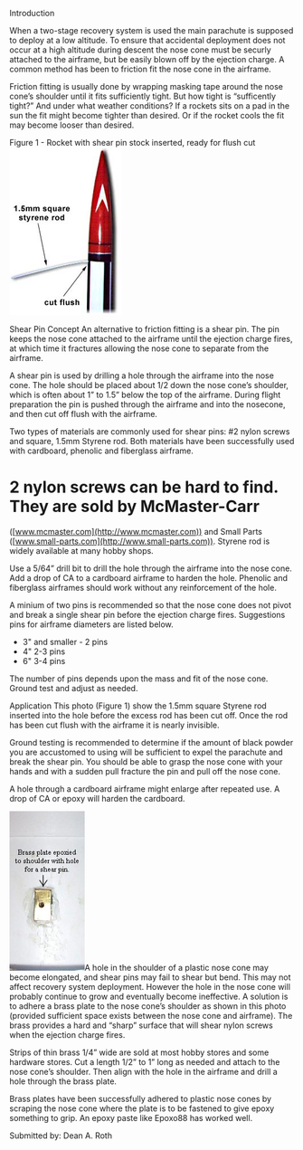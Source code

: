 Introduction

When a two-stage recovery system is used the main parachute is supposed to deploy at a low altitude. To ensure that accidental deployment does not occur at a high altitude during descent the nose cone must be securly attached to the airframe, but be easily blown off by the ejection charge. A common method has been to friction fit the nose cone in the airframe.

Friction fitting is usually done by wrapping masking tape around the nose cone’s shoulder until it fits sufficiently tight. But how tight is “sufficently tight?” And under what weather conditions? If a rockets sits on a pad in the sun the fit might become tighter than desired. Or if the rocket cools the fit may become looser than desired.

Figure 1 - Rocket with shear pin stock inserted, ready for flush cut ![](/images/construction_shearpin.jpg)

Shear Pin Concept An alternative to friction fitting is a shear pin. The pin keeps the nose cone attached to the airframe until the ejection charge fires, at which time it fractures allowing the nose cone to separate from the airframe.

A shear pin is used by drilling a hole through the airframe into the nose cone. The hole should be placed about 1/2 down the nose cone’s shoulder, which is often about 1” to 1.5” below the top of the airframe. During flight preparation the pin is pushed through the airframe and into the nosecone, and then cut off flush with the airframe.

Two types of materials are commonly used for shear pins: #2 nylon screws and square, 1.5mm Styrene rod. Both materials have been successfully used with cardboard, phenolic and fiberglass airframe.

# 2 nylon screws can be hard to find. They are sold by McMaster-Carr

([www.mcmaster.com](http://www.mcmaster.com)) and Small Parts ([www.small-parts.com](http://www.small-parts.com)). Styrene rod is widely available at many hobby shops.

Use a 5/64” drill bit to drill the hole through the airframe into the nose cone. Add a drop of CA to a cardboard airframe to harden the hole. Phenolic and fiberglass airframes should work without any reinforcement of the hole.

A minium of two pins is recommended so that the nose cone does not pivot and break a single shear pin before the ejection charge fires. Suggestions pins for airframe diameters are listed below.

- 3" and smaller - 2 pins
- 4" 2-3 pins
- 6" 3-4 pins

The number of pins depends upon the mass and fit of the nose cone. Ground test and adjust as needed.

Application This photo (Figure 1) show the 1.5mm square Styrene rod inserted into the hole before the excess rod has been cut off. Once the rod has been cut flush with the airframe it is nearly invisible.

Ground testing is recommended to determine if the amount of black powder you are accustomed to using will be sufficient to expel the parachute and break the shear pin. You should be able to grasp the nose cone with your hands and with a sudden pull fracture the pin and pull off the nose cone.

A hole through a cardboard airframe might enlarge after repeated use. A drop of CA or epoxy will harden the cardboard.

![](/images/shearpins_brassplate.jpg)A hole in the shoulder of a plastic nose cone may become elongated, and shear pins may fail to shear but bend. This may not affect recovery system deployment. However the hole in the nose cone will probably continue to grow and eventually become ineffective. A solution is to adhere a brass plate to the nose cone’s shoulder as shown in this photo (provided sufficient space exists between the nose cone and airframe). The brass provides a hard and “sharp” surface that will shear nylon screws when the ejection charge fires.

Strips of thin brass 1/4” wide are sold at most hobby stores and some hardware stores. Cut a length 1/2” to 1” long as needed and attach to the nose cone’s shoulder. Then align with the hole in the airframe and drill a hole through the brass plate.

Brass plates have been successfully adhered to plastic nose cones by scraping the nose cone where the plate is to be fastened to give epoxy something to grip. An epoxy paste like Epoxo88 has worked well.

Submitted by: Dean A. Roth


